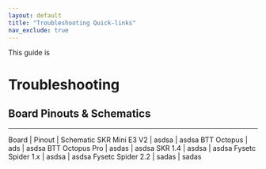 ```yaml
---
layout: default
title: "Troubleshooting Quick-links"
nav_exclude: true
---
```


This guide is

# Troubleshooting 

## Board Pinouts & Schematics
---
Board | Pinout | Schematic
SKR Mini E3 V2 | asdsa | asdsa 
BTT Octopus | ads | asdsa 
BTT Octopus Pro | asdas | asdsa 
SKR 1.4 | asdsa | asdsa 
Fysetc Spider 1.x | asdsa | asdsa 
Fysetc Spider 2.2 | sadas | sadas
